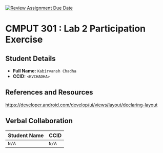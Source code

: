 [![Review Assignment Due Date](https://classroom.github.com/assets/deadline-readme-button-22041afd0340ce965d47ae6ef1cefeee28c7c493a6346c4f15d667ab976d596c.svg)](https://classroom.github.com/a/4btn9xaF)
# CMPUT 301 : Lab 2 Participation Exercise

## Student Details

- **Full Name:** `Kabirvansh Chadha`
- **CCID:** `<KVCHADHA>`

## References and Resources
https://developer.android.com/develop/ui/views/layout/declaring-layout

## Verbal Collaboration

| Student Name | CCID      |
| ------------ | --------- |
| `N/A`    | `N/A` |

